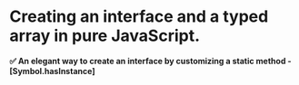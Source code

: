 # Creating an interface and a typed array in pure JavaScript.

**✅ An elegant way to create an interface by customizing a static method - [Symbol.hasInstance]**
